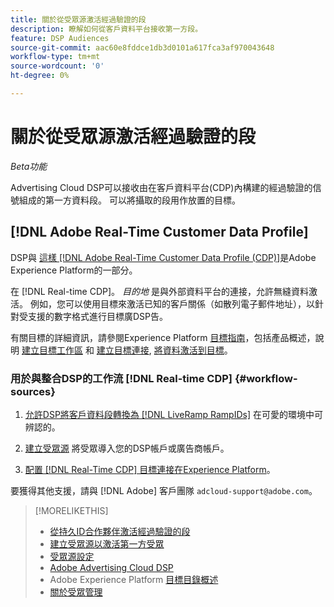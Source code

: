 ```yaml
---
title: 關於從受眾源激活經過驗證的段
description: 瞭解如何從客戶資料平台接收第一方段。
feature: DSP Audiences
source-git-commit: aac60e8fddce1db3d0101a617fca3af970043648
workflow-type: tm+mt
source-wordcount: '0'
ht-degree: 0%

---
```


# 關於從受眾源激活經過驗證的段

<!-- Doesn't specifically explain what you can do in our UI -->
*Beta功能*

Advertising Cloud DSP可以接收由在客戶資料平台(CDP)內構建的經過驗證的信號組成的第一方資料段。 可以將攝取的段用作放置的目標。

## [!DNL Adobe Real-Time Customer Data Profile]

DSP與 [這樣 [!DNL Adobe Real-Time Customer Data Profile (CDP)]](https://experienceleague.adobe.com/docs/experience-platform/rtcdp/overview.html)是Adobe Experience Platform的一部分。

在 [!DNL Real-time CDP]。 *目的地* 是與外部資料平台的連接，允許無縫資料激活。 例如，您可以使用目標來激活已知的客戶關係（如散列電子郵件地址），以針對受支援的數字格式進行目標廣DSP告。

有關目標的詳細資訊，請參閱Experience Platform [目標指南](https://experienceleague.adobe.com/docs/experience-platform/destinations/home.html)，包括產品概述，說明 [建立目標工作區](https://experienceleague.adobe.com/docs/experience-platform/destinations/ui/destinations-workspace.html) 和 [建立目標連接](https://experienceleague.adobe.com/docs/experience-platform/destinations/ui/connect-destination.html), [將資料激活到目標](https://experienceleague.adobe.com/docs/experience-platform/destinations/ui/activate/activate-segment-streaming-destinations.html)。

### 用於與整合DSP的工作流 [!DNL Real-time CDP] {#workflow-sources}

<!-- Make sure that titles make the distinctions clear -- everything can't be "Activate XXX." -->

1. [允許DSP將客戶資料段轉換為 [!DNL LiveRamp RampIDs]](source-durable-id.md) 在可愛的環境中可辨認的。<!-- I don't think I need this here: This requires DSP account-level and campaign-level settings to enable segment sharing with [!DNL LiveRamp], which will translate customer data to [!DNL RampIDs] to create targetable segments. Your DSP account team will perform this configuration. -->

1. [建立受眾源](source-create.md) 將受眾導入您的DSP帳戶或廣告商帳戶。

1. [配置 [!DNL Real-Time CDP] 目標連接在Experience Platform](https://experienceleague.adobe.com/docs/experience-platform/destinations/catalog/advertising/adobe-advertising-cloud-connection.html)。<!-- Verify URL once it's published. -->

要獲得其他支援，請與 [!DNL Adobe] 客戶團隊 `adcloud-support@adobe.com`。

>[!MORELIKETHIS]
>
>* [從持久ID合作夥伴激活經過驗證的段](source-durable-id.md)
>* [建立受眾源以激活第一方受眾](source-create.md)
>* [受眾源設定](source-settings.md)
>* [Adobe Advertising Cloud DSP](https://experienceleague.adobe.com/docs/experience-platform/destinations/catalog/advertising/adobe-advertising-cloud-connection.html)
>* Adobe Experience Platform [目標目錄概述](https://experienceleague.adobe.com/docs/experience-platform/destinations/catalog/overview.html)
>* [關於受眾管理](/help/dsp/audiences/audience-about.md)

